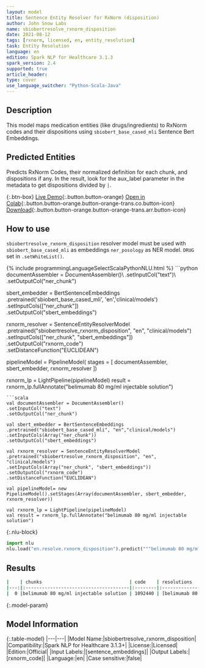 ```yaml
---
layout: model
title: Sentence Entity Resolver for RxNorm (disposition)
author: John Snow Labs
name: sbiobertresolve_rxnorm_disposition
date: 2021-08-12
tags: [rxnorm, licensed, en, entity_resolution]
task: Entity Resolution
language: en
edition: Spark NLP for Healthcare 3.1.3
spark_version: 2.4
supported: true
article_header:
type: cover
use_language_switcher: "Python-Scala-Java"
---
```


## Description

This model maps medication entities (like drugs/ingredients) to RxNorm codes and their dispositions using `sbiobert_base_cased_mli` Sentence Bert Embeddings.

## Predicted Entities

Predicts RxNorm Codes, their normalized definition for each chunk, and dispositions if any. In the result, look for the aux_label parameter in the metadata to get dispositions divided by `|`.

{:.btn-box}
[Live Demo](https://demo.johnsnowlabs.com/healthcare/ER_RXNORM/){:.button.button-orange}
[Open in Colab](https://colab.research.google.com/github/JohnSnowLabs/spark-nlp-workshop/blob/master/tutorials/streamlit_notebooks/healthcare/ER_RXNORM.ipynb){:.button.button-orange.button-orange-trans.co.button-icon}
[Download](https://s3.amazonaws.com/auxdata.johnsnowlabs.com/clinical/models/sbiobertresolve_rxnorm_disposition_en_3.1.3_2.4_1628792971821.zip){:.button.button-orange.button-orange-trans.arr.button-icon}

## How to use

```sbiobertresolve_rxnorm_disposition``` resolver model must be used with ```sbiobert_base_cased_mli``` as embeddings ```ner_posology``` as NER model. ```DRUG``` set in ```.setWhiteList()```.

<div class="tabs-box" markdown="1">
{% include programmingLanguageSelectScalaPythonNLU.html %}
```python
documentAssembler = DocumentAssembler()\
.setInputCol("text")\
.setOutputCol("ner_chunk")

sbert_embedder = BertSentenceEmbeddings\
.pretrained('sbiobert_base_cased_mli', 'en','clinical/models')\
.setInputCols(["ner_chunk"])\
.setOutputCol("sbert_embeddings")

rxnorm_resolver = SentenceEntityResolverModel\
.pretrained("sbiobertresolve_rxnorm_disposition", "en", "clinical/models") \
.setInputCols(["ner_chunk", "sbert_embeddings"]) \
.setOutputCol("rxnorm_code")\
.setDistanceFunction("EUCLIDEAN")

pipelineModel = PipelineModel(
stages = [
documentAssembler,
sbert_embedder,
rxnorm_resolver
])

rxnorm_lp = LightPipeline(pipelineModel)
result = rxnorm_lp.fullAnnotate("belimumab 80 mg/ml injectable solution")
```
```scala
val documentAssembler = DocumentAssembler()
.setInputCol("text")
.setOutputCol("ner_chunk")

val sbert_embedder = BertSentenceEmbeddings
.pretrained("sbiobert_base_cased_mli", "en","clinical/models")
.setInputCols(Array("ner_chunk"))
.setOutputCol("sbert_embeddings")

val rxnorm_resolver = SentenceEntityResolverModel
.pretrained("sbiobertresolve_rxnorm_disposition", "en", "clinical/models")
.setInputCols(Array("ner_chunk", "sbert_embeddings"))
.setOutputCol("rxnorm_code")
.setDistanceFunction("EUCLIDEAN")

val pipelineModel= new PipelineModel().setStages(Array(documentAssembler, sbert_embedder, rxnorm_resolver))

val rxnorm_lp = LightPipeline(pipelineModel)
val result = rxnorm_lp.fullAnnotate("belimumab 80 mg/ml injectable solution")
```


{:.nlu-block}
```python
import nlu
nlu.load("en.resolve.rxnorm_disposition").predict("""belimumab 80 mg/ml injectable solution""")
```

</div>

## Results

```bash
|    | chunks                                | code    | resolutions                                                                                                                                                                                 | all_codes                                         | all_k_aux_labels                                                                            | all_distances                                 |
|---:|:--------------------------------------|:--------|:--------------------------------------------------------------------------------------------------------------------------------------------------------------------------------------------|:--------------------------------------------------|:--------------------------------------------------------------------------------------------|:----------------------------------------------|
|  0 |belimumab 80 mg/ml injectable solution | 1092440 | [belimumab 80 mg/ml injectable solution, belimumab 80 mg/ml injectable solution [benlysta], ifosfamide 80 mg/ml injectable solution, belimumab 80 mg/ml [benlysta], belimumab 80 mg/ml, ...]| [1092440, 1092444, 107034, 1092442, 1092438, ...] | [Immunomodulator, Immunomodulator, Alkylating agent, Immunomodulator, Immunomodulator, ...] | [0.0000, 0.0145, 0.0479, 0.0619, 0.0636, ...] |
```

{:.model-param}
## Model Information

{:.table-model}
|---|---|
|Model Name:|sbiobertresolve_rxnorm_disposition|
|Compatibility:|Spark NLP for Healthcare 3.1.3+|
|License:|Licensed|
|Edition:|Official|
|Input Labels:|[sentence_embeddings]|
|Output Labels:|[rxnorm_code]|
|Language:|en|
|Case sensitive:|false|
